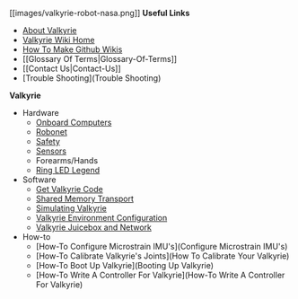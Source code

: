 [[images/valkyrie-robot-nasa.png]]
__Useful Links__
* [About Valkyrie](http://nasa-jsc-robotics.github.io/valkyrie/)
* [Valkyrie Wiki Home](https://github.com/NASA-JSC-Robotics/valkyrie/wiki)
* [How To Make Github Wikis](How-To-Make-Wikis)
* [[Glossary Of Terms|Glossary-Of-Terms]]
* [[Contact Us|Contact-Us]]
* [Trouble Shooting](Trouble Shooting)

__Valkyrie__
* Hardware
  * [Onboard Computers](Onboard-Computers)
  * [Robonet](Robonet)
  * [Safety](Safety)
  * [Sensors](Sensors)
  * Forearms/Hands
  * [Ring LED Legend](https://github.com/NASA-JSC-Robotics/valkyrie/wiki/Ring-LED-Legend)
* Software
  * [Get Valkyrie Code](https://github.com/NASA-JSC-Robotics/valkyrie/wiki/Get-Valkyrie-Code)
  * [Shared Memory Transport](Shared-Memory-Transport)
  * [Simulating Valkyrie](https://github.com/NASA-JSC-Robotics/valkyrie/wiki/Simulating-Valkyrie)
  * [Valkyrie Environment Configuration](Valkyrie-Environment-Configuration)
  * [Valkyrie Juicebox and Network](Valkyrie-Juicebox-And-Network)
* How-to
  * [How-To Configure Microstrain IMU's](Configure Microstrain IMU's)
  * [How-To Calibrate Valkyrie's Joints](How To Calibrate Your Valkyrie)
  * [How-To Boot Up Valkyrie](Booting Up Valkyrie)
  * [How-To Write A Controller For Valkyrie](How-To Write A Controller For Valkyrie)
